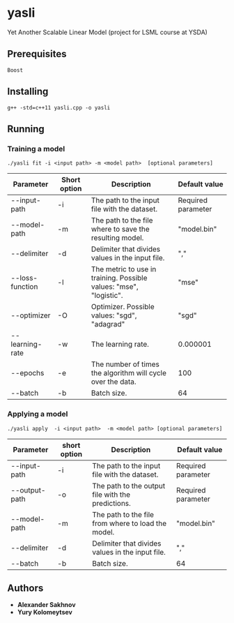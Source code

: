 # yasli
Yet Another Scalable Linear Model (project for LSML course at YSDA)

## Prerequisites

```
Boost
```

## Installing

```
g++ -std=c++11 yasli.cpp -o yasli
```

## Running

### Training a model

```
./yasli fit -i <input path> -m <model path>  [optional parameters]
```
| Parameter   | Short option | Description | Default value  |
| ----------- |---------------| --------|  -----------------|
| --input-path|   -i  | The path to the input file with the dataset. |Required parameter  |
| --model-path|   -m  | The path to the file where to save the resulting model. | "model.bin" |
| --delimiter|   -d  | Delimiter that divides values in the input file. | ","  |
| --loss-function|   -l  |The metric to use in training. Possible values: "mse", "logistic". | "mse"  |
| --optimizer|   -O  | Optimizer.  Possible values: "sgd", "adagrad" | "sgd"  |
| --learning-rate|   -w  | The learning rate. | 0.000001  |
| --epochs|   -e  | The number of times the algorithm will cycle over the data. |100 |
| --batch|   -b  | Batch size. | 64 |


### Applying a model
```
./yasli apply  -i <input path>  -m <model path> [optional parameters]
```
| Parameter   | short option | Description | Default value  |
| ----------- |--------------| ------------| -------------- |
| --input-path|   -i  | The path to the input file with the dataset. |Required parameter  |
| --output-path|   -o  | The path to the output file with the predictions. |Required parameter  |
| --model-path|   -m  | The path to the file from where to load the model. | "model.bin" |
| --delimiter|   -d  | Delimiter that divides values in the input file. | ","  |
| --batch|   -b  | Batch size. | 64 |

## Authors

* **Alexander Sakhnov**
* **Yury Kolomeytsev**
